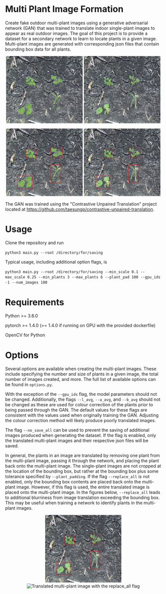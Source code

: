 # Multi Plant Image Formation
Create fake outdoor multi-plant images using a generative adversarial network (GAN) that was trained to translate indoor single-plant images to appear as real 
outdoor images. The goal of this project is to provide a dataset for a secondary network to learn to locate plants in a given image. Multi-plant images are 
generated with corresponding json files that contain bounding box data for all plants.

<p align="center">
  <img src="https://github.com/alexk-1998/multi-plant-image-formation/blob/master/examples/comp.png" title="Fake multi-plant image before GAN translation" width="49%"/>
  <img src="https://github.com/alexk-1998/multi-plant-image-formation/blob/master/examples/trans.png" title="Fake multi-plant image after GAN translation" width="49%"/>
</p>

<p align="center">
  <img src="https://github.com/alexk-1998/multi-plant-image-formation/blob/master/examples/comp_bbox.png" title="Fake multi-plant bounding box image before GAN translation" width="49%"/>
  <img src="https://github.com/alexk-1998/multi-plant-image-formation/blob/master/examples/trans_bbox.png" title="Fake multi-plant bounding box image after GAN translation" width="49%"/>
</p>

The GAN was trained using the "Contrastive Unpaired Translation" project located at https://github.com/taesungp/contrastive-unpaired-translation.

# Usage

Clone the repository and run

```python3 main.py --root /directory/for/saving```

Typical usage, including additional option flags, is

```python3 main.py --root /directory/for/saving --min_scale 0.1 --max_scale 0.25 --min_plants 3 --max_plants 6 --plant_pad 100 --gpu_ids -1 --num_images 100```

# Requirements

Python >= 3.6.0

pytorch >= 1.4.0 (== 1.4.0 if running on GPU with the provided dockerfile)

OpenCV for Python

# Options

Several options are available when creating the multi-plant images. These include specifying the number and size of plants in a given image, the total number of 
images created, and more. The full list of available options can be found in ```options.py```. 

With the exception of the ```--gpu_ids``` flag, the model parameters should not be changed. Additionally, the flags ```--l_avg```, ```--a_avg```, and ```--b_avg``` 
should not be changed as these are used for colour correction of the plants prior to being passed through the GAN. The default values for these flags are 
consistent with the values used when originally training the GAN. Adjusting the colour correction method will likely produce poorly translated images.

The flag ```--no_save_all``` can be used to prevent the saving of additional images produced when generating the dataset. If the flag is enabled, only the 
translated multi-plant images and their respective json files will be saved.

In general, the plants in an image are translated by removing one plant from the multi-plant image, passing it through the network, and placing the 
plant back onto the multi-plant image. The single-plant images are not cropped at the location of the bounding box, but rather at the bounding box plus some 
tolerance specified by ```--plant_padding```. If the flag ```--replace_all``` is not enabled, only the bounding box contents are placed back onto the multi-plant 
image. However, if this flag is used, the entire translated image is placed onto the multi-plant image. In the figures below, ```--replace_all``` leads to 
additional blurriness from image translation exceeding the bounding box. This may be useful when training a network to identify plants in the multi-plant images.

<p align="center">
  <img src="https://github.com/alexk-1998/multi-plant-image-formation/blob/master/examples/trans_bbox.png" title="Translated multi-plant image without the replace_all flag" width="49%"/>
  <img src="https://github.com/alexk-1998/multi-plant-image-formation/blob/master/examples/replace_all.png" title="Translated multi-plant image with the replace_all flag" width="49%"/>
</p>
